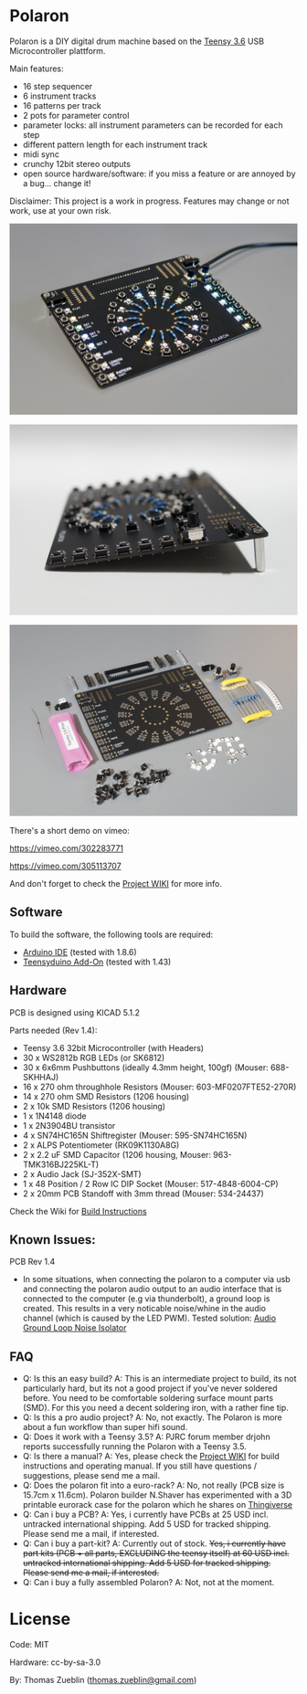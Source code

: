 # Polaron

Polaron is a DIY digital drum machine based on the [Teensy 3.6](https://www.pjrc.com/teensy/) USB Microcontroller plattform.

Main features:

- 16 step sequencer
- 6 instrument tracks
- 16 patterns per track
- 2 pots for parameter control
- parameter locks: all instrument parameters can be recorded for each step
- different pattern length for each instrument track
- midi sync
- crunchy 12bit stereo outputs
- open source hardware/software: if you miss a feature or are annoyed by a bug... change it!

Disclaimer: This project is a work in progress. Features may change or not work, use at your own risk.

![Sideview](./Doc/Images/sideview.jpg)

![Profile](./Doc/Images/profileview.jpg)

![Parts](./Doc/Images/parts.jpg)

There's a short demo on vimeo:

https://vimeo.com/302283771

https://vimeo.com/305113707

And don't forget to check the [Project WIKI](https://github.com/zueblin/Polaron/wiki) for more info.

## Software

To build the software, the following tools are required:

- [Arduino IDE](https://www.arduino.cc/en/Main/Software) (tested with 1.8.6)
- [Teensyduino Add-On](https://www.pjrc.com/teensy/teensyduino.html) (tested with 1.43)

## Hardware

PCB is designed using KICAD 5.1.2

Parts needed (Rev 1.4):

- Teensy 3.6 32bit Microcontroller (with Headers)
- 30 x WS2812b RGB LEDs (or SK6812)
- 30 x 6x6mm Pushbuttons (ideally 4.3mm height, 100gf) (Mouser: 688-SKHHAJ)
- 16 x 270 ohm throughhole Resistors (Mouser: 603-MF0207FTE52-270R)
- 14 x 270 ohm SMD Resistors (1206 housing)
- 2 x 10k SMD Resistors (1206 housing)
- 1 x 1N4148 diode
- 1 x 2N3904BU transistor
- 4 x SN74HC165N Shiftregister (Mouser: 595-SN74HC165N)
- 2 x ALPS Potentiometer (RK09K1130A8G)
- 2 x 2.2 uF SMD Capacitor (1206 housing, Mouser: 963-TMK316BJ225KL-T)
- 2 x Audio Jack (SJ-352X-SMT)
- 1 x 48 Position / 2 Row IC DIP Socket (Mouser: 517-4848-6004-CP)
- 2 x 20mm PCB Standoff with 3mm thread (Mouser: 534-24437)

Check the Wiki for [Build Instructions](https://github.com/zueblin/Polaron/wiki/Building-the-Polaron)

## Known Issues:
PCB Rev 1.4

- In some situations, when connecting the polaron to a computer via usb and connecting the polaron audio output to an audio interface that is connected to the computer (e.g via thunderbolt), a ground loop is created. This results in a very noticable noise/whine in the audio channel (which is caused by the LED PWM). Tested solution: [Audio Ground Loop Noise Isolator](https://www.pjrc.com/store/audio_ground_isolator.html)

## FAQ

- Q: Is this an easy build? A: This is an intermediate project to build, its not particularly hard, but its not a good project if you've never soldered before. You need to be comfortable soldering surface mount parts (SMD). For this you need a decent soldering iron, with a rather fine tip.
- Q: Is this a pro audio project? A: No, not exactly. The Polaron is more about a fun workflow than super hifi sound.
- Q: Does it work with a Teensy 3.5? A: PJRC forum member drjohn reports successfully running the Polaron with a Teensy 3.5.
- Q: Is there a manual? A: Yes, please check the [Project WIKI](https://github.com/zueblin/Polaron/wiki) for build instructions and operating manual. If you still have questions / suggestions, please send me a mail.
- Q: Does the polaron fit into a euro-rack? A: No, not really (PCB size is 15.7cm x 11.6cm). Polaron builder N.Shaver has experimented with a 3D printable eurorack case for the polaron which he shares on [Thingiverse](https://www.thingiverse.com/thing:3830556)
- Q: Can i buy a PCB? A: Yes, i currently have PCBs at 25 USD incl. untracked international shipping. Add 5 USD for tracked shipping. Please send me a mail, if interested.
- Q: Can i buy a part-kit? A: Currently out of stock. ~~Yes, i currently have part kits (PCB + all parts, EXCLUDING the teensy itself) at 60 USD incl. untracked international shipping. Add 5 USD for tracked shipping. Please send me a mail, if interested.~~
- Q: Can i buy a fully assembled Polaron? A: Not, not at the moment.

# License

Code: MIT

Hardware: cc-by-sa-3.0

By: Thomas Zueblin (thomas.zueblin@gmail.com)
